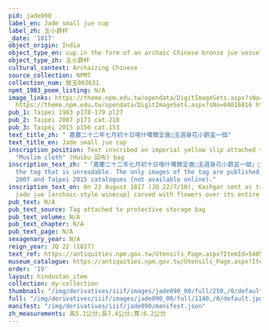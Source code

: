 ```yaml
---
pid: jade090
label_en: Jade small jue cup
label_zh: 玉小爵杯
_date: '1817'
object_origin: India
object_type_en: cup in the form of an archaic Chinese bronze jue vessel
object_type_zh: 玉小爵杯
cultural_context: Archaizing Chinese
source_collection: NPMT
collection_num: 故玉003631
npmt_1983_poem_listing: N/A
image_links: https://theme.npm.edu.tw/opendata/DigitImageSets.aspx?sNo=04016869&Key=%E7%8E%89%E5%B0%8F%E7%88%B5%E6%9D%AF&pageNo=1
  https://theme.npm.edu.tw/opendata/DigitImageSets.aspx?sNo=04016816 https://theme.npm.edu.tw/opendata/DigitImageSets.aspx?sNo=04016830
pub_1: Taipei 1983 p178-179 pl27
pub_2: Taipei 2007 p171 cat.218
pub_3: Taipei 2015 p156 cat.153
text_title_zh: " 嘉慶二十二年七月初十日喀什噶爾呈進□玉週身花小爵盃一個"
text_title_en: Jade small jue cup
inscription_position: Text inscribed on imperial yellow slip attached to embroidered
  "Muslim cloth" (Huibu 回布) bag
inscription_text_zh: "「嘉慶二十二年七月初十日喀什噶爾呈進□玉週身花小爵盃一個」□ marks a damaged character on
  the tag that is unreadable. The only images of the tag are published in the Taipei
  2007 and Taipei 2015 catalogues (not available online)."
inscription_text_en: On 22 August 1817 (JQ 22/7/10), Kashgar sent as tribute a small
  jade jue [archaic-style winecup] carved with flowers over its entire body
pub_text: N/A
pub_text_source: Tag attached to protective storage bag
pub_text_volume: N/A
pub_text_chapter: N/A
pub_text_page: N/A
sexagenary_year: N/A
reign_year: JQ 22 (1817)
text_ref: https://antiquities.npm.gov.tw/Utensils_Page.aspx?ItemId=54054
museum_catalogue: https://antiquities.npm.gov.tw/Utensils_Page.aspx?ItemId=54054
order: '19'
layout: hindustan_item
collection: my-collection
thumbnail: "/img/derivatives/iiif/images/jade090_00/full/250,/0/default.jpg"
full: "/img/derivatives/iiif/images/jade090_00/full/1140,/0/default.jpg"
manifest: "/img/derivatives/iiif/jade090/manifest.json"
zh_measurements: 高5.1公分;長7.4公分;寬:6.2公分
---
```

